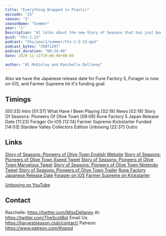 ```yaml
---
title: "Everything Wrapped in Plastic"
episode: "23"
season: "2"
seasonName: "Summer"
year: "1"
Description: "Al talks about the new Story of Seasons that has just been announced, and unboxes his new Stardew Valley collectors edition"
guid: "ths-1-23"
podcast: "ths/year1/summer/ths-1-2-23.mp3"
podcast_bytes: "35871297"
podcast_duration: "00:24:46"
date: 2020-11-11T19:00:00+00:00

author: "Al McKinlay and Raschelle Dellaney"
---
```


Also we have the Japanese release date for Fune Factory 5, Forager is now on iOS, and Farmer Supreme hit it's funding goal.

## Timings

[00:33] Intro
[01:37] What Have I Been Playing
[02:19] News
[02:19] Story Of Seasons: Pioneers Of Olive Town
[09:09] Rune Factory 5 Japan Release Date
[11:23] Forager On iOS
[12:14] Farmer Supreme Kickstarter Funded
[14:03] Stardew Valley Collectors Edition Unboxing
[22:37] Outro

## Links

[Story of Seasons: Pioneers of Olive Town English Website](https://storyofseasons.games/olive-town/)
[Story of Seasons: Pioneers of Olive Town Xseed Tweet](https://twitter.com/XSEEDGames/status/1321484390434631680)
[Story of Seasons: Pioneers of Olive Town Marvelous Tweet](https://twitter.com/marvelous_games/status/1321469580154458120)
[Story of Seasons: Pioneers of Olive Town Nintendo Tweet](https://twitter.com/NintendoAmerica/status/1321474771473862658)
[Story of Seasons: Pioneers of Olive Town Trailer](https://www.youtube.com/watch?v=hZu3IPCuR40)
[Rune Factory Japanese Release Date](https://youtu.be/k63ATH4xcWQ)
[Forager on iOS](https://twitter.com/_HopFrog/status/1324829366774214656)
[Farmer Supreme on Kickstarter](https://www.kickstarter.com/projects/sombrerocat/farmer-supreme)

[Unboxing on YouTube](https://youtu.be/rkc4hJ0RMBM)

## Contact

Raschelle: https://twitter.com/MissDellaney
Al: https://twitter.com/TheScotBot
Email Us: https://harvestseason.club/contact/
Patreon: https://www.patreon.com/thspod
